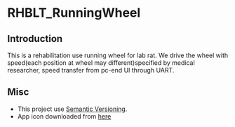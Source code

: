 # RHBLT_RunningWheel

## Introduction
This is a rehabilitation use running wheel for lab rat. We drive the wheel with speed(each position at wheel may different)specified by medical researcher, speed transfer from pc-end UI through UART.

## Misc
- This project use [Semantic Versioning](https://semver.org/).
- App icon downloaded from [here](https://www.google.com/search?sa=G&hl=zh-TW&q=cute+rat&tbm=isch&source=iu&ictx=1&tbs=simg:CAEStgIJ07S_1jZFg5b8aqgILEKjU2AQaBAgVCAMMCxCwjKcIGmIKYAgDEiirD6oP_1Q6uFawPrQ_1-DrsVqA-2AYIqzSmBKs4_18imtLaw4sCKAKrE4GjC4GHTJdF6S93fanL9stXXYyMyP2JVevCioBY1Ouun-SFkppeidfmu2rwCSSDEhf2kgBAwLEI6u_1ggaCgoICAESBOgtOdsMCxCd7cEJGpUBChUKA3JhdNqliPYDCgoIL20vMDZsazEKJAoRd2hpdGUgZm9vdGVkIG1pY2XapYj2AwsKCS9tLzA0Y3gyNwoXCgVtb3VzZdqliPYDCgoIL20vMDRybXYKGQoGZ2VyYmls2qWI9gMLCgkvbS8wMWM1M2QKIgoPZWFzdGVybiB3b29kcmF02qWI9gMLCgkvbS8wYmhfMXEM&fir=7poFqf6hDQwZnM%253A%252CYi-6t0gyqCk5gM%252C_&usg=AI4_-kQIfGVSQNkgO7csq6EPm_mZZb4hSQ&ved=2ahUKEwjsjLfa_5DfAhXIjLwKHSW9B8AQ9QEwAnoECAEQBA#imgrc=nQNiTUTkEwCpqM:)